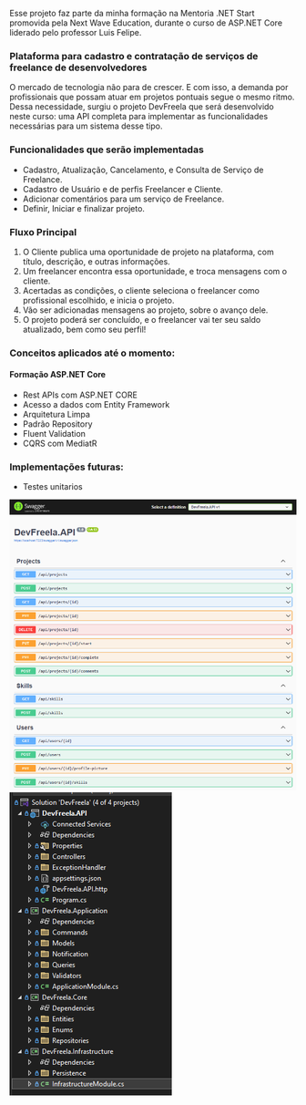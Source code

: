 Esse projeto faz parte da minha formação na Mentoria .NET Start promovida pela Next Wave Education, durante o curso de ASP.NET Core liderado pelo professor Luis Felipe.

### Plataforma para cadastro e contratação de serviços de freelance de desenvolvedores
O mercado de tecnologia não para de crescer. E com isso, a demanda por profissionais que possam atuar em projetos pontuais segue o mesmo ritmo.
Dessa necessidade, surgiu o projeto DevFreela que será desenvolvido neste curso: uma API completa para implementar as funcionalidades necessárias para um sistema desse tipo.

### Funcionalidades que serão implementadas
 - Cadastro, Atualização, Cancelamento, e Consulta de Serviço de Freelance.
 - Cadastro de Usuário e de perfis Freelancer e Cliente.
 - Adicionar comentários para um serviço de Freelance.
 - Definir, Iniciar e finalizar projeto.

### Fluxo Principal
1. O Cliente publica uma oportunidade de projeto na plataforma, com título, descrição, e outras informações.
2. Um freelancer encontra essa oportunidade, e troca mensagens com o cliente.
3. Acertadas as condições, o cliente seleciona o freelancer como profissional escolhido, e inicia o projeto.
4. Vão ser adicionadas mensagens ao projeto, sobre o avanço dele.
5. O projeto poderá ser concluído, e o freelancer vai ter seu saldo atualizado, bem como seu perfil!

### Conceitos aplicados até o momento:
#### Formação ASP.NET Core
- Rest APIs com ASP.NET CORE
- Acesso a dados com Entity Framework
- Arquitetura Limpa
- Padrão Repository
- Fluent Validation
- CQRS com MediatR

### Implementações futuras:
- Testes unitarios

![Swagger](/Images/Swagger-DevFreela.png)
![Solution-Explorer](/Images/Solution-DevFreela.png)